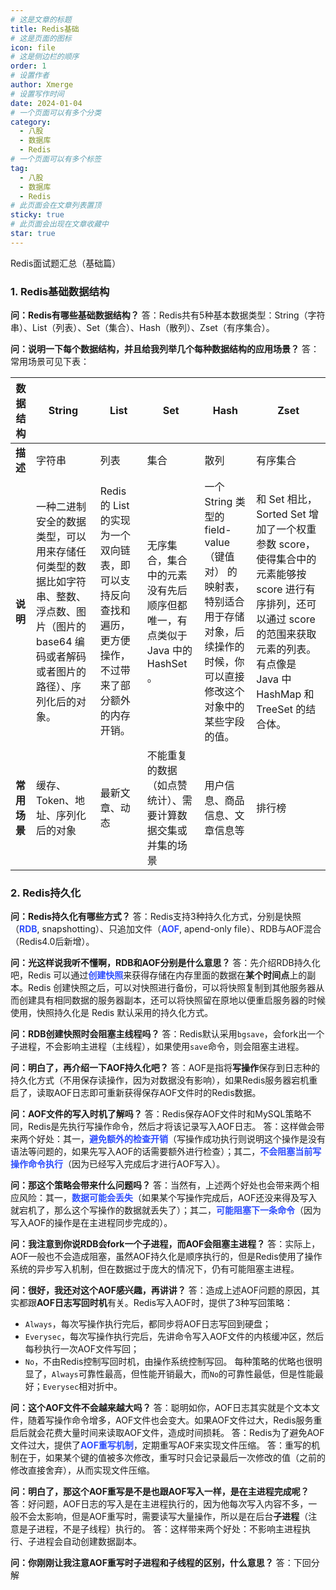 ```yaml
---
# 这是文章的标题
title: Redis基础
# 这是页面的图标
icon: file
# 这是侧边栏的顺序
order: 1
# 设置作者
author: Xmerge
# 设置写作时间
date: 2024-01-04
# 一个页面可以有多个分类
category:
  - 八股
  - 数据库
  - Redis
# 一个页面可以有多个标签
tag:
  - 八股
  - 数据库
  - Redis
# 此页面会在文章列表置顶
sticky: true
# 此页面会出现在文章收藏中
star: true
---
```


Redis面试题汇总（基础篇）

<!-- more -->

### 1. Redis基础数据结构

**问：Redis有哪些基础数据结构？**
答：Redis共有5种基本数据类型：String（字符串）、List（列表）、Set（集合）、Hash（散列）、Zset（有序集合）。

**问：说明一下每个数据结构，并且给我列举几个每种数据结构的应用场景？**
答：常用场景可见下表：

| **数据结构** | String | List   | Set    | Hash   | Zset  |
|----------|--------|--------|--------|--------|----------|
| **描述** | 字符串 | 列表   | 集合   | 散列   | 有序集合   |
| **说明** | 一种二进制安全的数据类型，可以用来存储任何类型的数据比如字符串、整数、浮点数、图片（图片的 base64 编码或者解码或者图片的路径）、序列化后的对象。 | Redis 的 List 的实现为一个双向链表，即可以支持反向查找和遍历，更方便操作，不过带来了部分额外的内存开销。   | 无序集合，集合中的元素没有先后顺序但都唯一，有点类似于 Java 中的 HashSet 。   | 一个 String 类型的 field-value（键值对） 的映射表，特别适合用于存储对象，后续操作的时候，你可以直接修改这个对象中的某些字段的值。   | 和 Set 相比，Sorted Set 增加了一个权重参数 score，使得集合中的元素能够按 score 进行有序排列，还可以通过 score 的范围来获取元素的列表。有点像是 Java 中 HashMap 和 TreeSet 的结合体。   |
| **常用场景** | 缓存、Token、地址、序列化后的对象 | 最新文章、动态   | 不能重复的数据（如点赞统计）、需要计算数据交集或并集的场景   | 用户信息、商品信息、文章信息等   | 排行榜   |


### 2. Redis持久化

**问：Redis持久化有哪些方式？**
答：Redis支持3种持久化方式，分别是快照（<font color="#304FFE">**RDB**</font>, snapshotting）、只追加文件（<font color="#304FFE">**AOF**</font>, apend-only file）、RDB与AOF混合（Redis4.0后新增）。

**问：光这样说我听不懂啊，RDB和AOF分别是什么意思？**
答：先介绍RDB持久化吧，Redis 可以通过<font color="#304FFE">**创建快照**</font>来获得存储在内存里面的数据在**某个时间点**上的副本。Redis 创建快照之后，可以对快照进行备份，可以将快照复制到其他服务器从而创建具有相同数据的服务器副本，还可以将快照留在原地以便重启服务器的时候使用，快照持久化是 Redis 默认采用的持久化方式。

**问：RDB创建快照时会阻塞主线程吗？**
答：Redis默认采用`bgsave`，会fork出一个子进程，不会影响主进程（主线程），如果使用`save`命令，则会阻塞主进程。

**问：明白了，再介绍一下AOF持久化吧？**
答：AOF是指将**写操作**保存到日志种的持久化方式（不用保存读操作，因为对数据没有影响），如果Redis服务器宕机重启了，读取AOF日志即可重新获得保存AOF文件时的Redis数据。

**问：AOF文件的写入时机了解吗？**
答：Redis保存AOF文件时和MySQL策略不同，Redis是先执行写操作命令，然后才将该记录写入AOF日志。
答：这样做会带来两个好处：其一，<font color="#304FFE">**避免额外的检查开销**</font>（写操作成功执行则说明这个操作是没有语法等问题的，如果先写入AOF的话需要额外进行检查）；其二，<font color="#304FFE">**不会阻塞当前写操作命令执行**</font>（因为已经写入完成后才进行AOF写入）。

**问：那这个策略会带来什么问题吗？**
答：当然有，上述两个好处也会带来两个相应风险：其一，<font color="#304FFE">**数据可能会丢失**</font>（如果某个写操作完成后，AOF还没来得及写入就宕机了，那么这个写操作的数据就丢失了）；其二，<font color="#304FFE">**可能阻塞下一条命令**</font>（因为写入AOF的操作是在主进程同步完成的）。

**问：我注意到你说RDB会fork一个子进程，而AOF会阻塞主进程？**
答：实际上，AOF一般也不会造成阻塞，虽然AOF持久化是顺序执行的，但是Redis使用了操作系统的异步写入机制，但在数据过于庞大的情况下，仍有可能阻塞主进程。

**问：很好，我还对这个AOF感兴趣，再讲讲？**
答：造成上述AOF问题的原因，其实都跟**AOF日志写回时机**有关。Redis写入AOF时，提供了3种写回策略：
- `Always`，每次写操作执行完后，都同步将AOF日志写回到硬盘；
- `Everysec`，每次写操作执行完后，先讲命令写入AOF文件的内核缓冲区，然后每秒执行一次AOF文件写回；
- `No`，不由Redis控制写回时机，由操作系统控制写回。
每种策略的优略也很明显了，`Always`可靠性最高，但性能开销最大，而`No`的可靠性最低，但是性能最好；`Everysec`相对折中。

**问：这个AOF文件不会越来越大吗？**
答：聪明如你，AOF日志其实就是个文本文件，随着写操作命令增多，AOF文件也会变大。如果AOF文件过大，Redis服务重启后就会花费大量时间来读取AOF文件，造成时间损耗。
答：Redis为了避免AOF文件过大，提供了<font color="#304FFE">**AOF重写机制**</font>，定期重写AOF来实现文件压缩。
答：重写的机制在于，如果某个键的值被多次修改，重写时只会记录最后一次修改的值（之前的修改直接舍弃），从而实现文件压缩。

**问：明白了，那这个AOF重写是不是也跟AOF写入一样，是在主进程完成呢？**
答：好问题，AOF日志的写入是在主进程执行的，因为他每次写入内容不多，一般不会太影响，但是AOF重写时，需要读写大量操作，所以是在后台**子进程**（注意是子进程，不是子线程）执行的。
答：这样带来两个好处：不影响主进程执行、子进程会自动创建数据副本。

**问：你刚刚让我注意AOF重写时子进程和子线程的区别，什么意思？**
答：下回分解